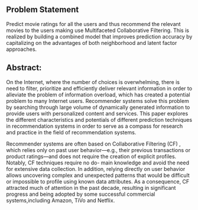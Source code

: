 ## Problem Statement
Predict movie ratings for all the users and thus recommend the relevant movies to the users making use Multifaceted Collaborative Filtering.
This is realized by building a combined model that improves prediction accuracy by capitalizing on the advantages of both neighborhood and latent factor approaches.

## Abstract: 
On the Internet, where the number of choices is overwhelming, there is need to filter, prioritize and efficiently deliver relevant information in order to alleviate the problem of information overload, which has created a potential problem to many Internet users. Recommender systems solve this problem by searching through large volume of dynamically generated information to provide users with personalized content and services. This paper explores the different characteristics and potentials of different prediction techniques in recommendation systems in order to serve as a compass for research and practice in the field of recommendation systems.

Recommender systems are often based on Collaborative Filtering (CF) , which relies only on past user behavior—e.g., their previous transactions or product ratings—and does not require the creation of explicit profiles. Notably, CF techniques require no do- main knowledge and avoid the need for extensive data collection. In addition, relying directly on user behavior allows uncovering complex and unexpected patterns that would be difficult or impossible to profile using known data attributes. As a consequence, CF attracted much of attention in the past decade, resulting in significant progress and being adopted by some successful commercial systems,including Amazon, TiVo and Netflix.
